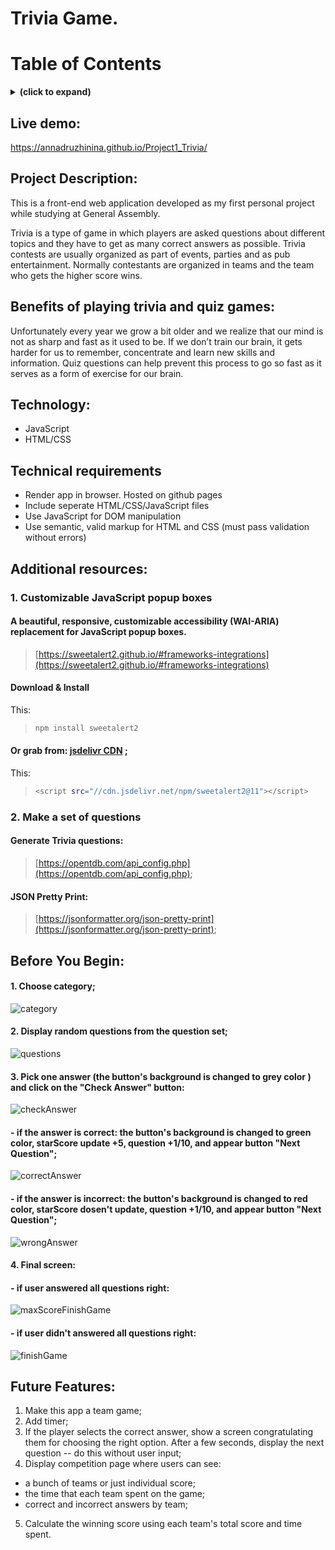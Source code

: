 # Trivia Game.

# Table of Contents

<details>
<summary><b>(click to expand)</b></summary>
<!-- MarkdownTOC -->
  
1. [Live demo](#liveDemo)
1. [Project Description](#description)
1. [Benefits of playing trivia and quiz games](#benefits)
1. [Technology](#technology)  
1. [Technical Requirements](#technicalRequirements)
1. [Technologies Used](#technologiesUsed)  
1. [Additional resources](#resources)
1. [Download Install](#downloadInstall)

<!-- /MarkdownTOC -->
</details>

<a id="liveDemo"></a>

## Live demo:

https://annadruzhinina.github.io/Project1_Trivia/

<a id="description"></a>

## Project Description:

This is a front-end web application developed as my first personal project while studying at General
Assembly.

Trivia is a type of game in which players are asked questions about different topics and they have to get as many correct answers as possible. Trivia contests are usually organized as part of events, parties and as pub entertainment. Normally contestants are organized in teams and the team who gets the higher score wins.

<a id="benefits"></a>

## Benefits of playing trivia and quiz games:

Unfortunately every year we grow a bit older and we realize that our mind is not as sharp and fast as it used to be. If we don’t train our brain, it gets harder for us to remember, concentrate and learn new skills and information.
Quiz questions can help prevent this process to go so fast as it serves as a form of exercise for our brain.

<a id="technology"></a>

## Technology:

- JavaScript
- HTML/CSS

<a id="technicalRequirements"></a>

## Technical requirements

- Render app in browser. Hosted on github pages
- Include seperate HTML/CSS/JavaScript files
- Use JavaScript for DOM manipulation
- Use semantic, valid markup for HTML and CSS (must pass validation without errors)

<a id="technologiesUsed"></a>

<a id="resources"></a>

## Additional resources:

### 1. Customizable JavaScript popup boxes

#### A beautiful, responsive, customizable accessibility (WAI-ARIA) replacement for JavaScript popup boxes.

> [https://sweetalert2.github.io/#frameworks-integrations](https://sweetalert2.github.io/#frameworks-integrations)

#### Download & Install

This:

> ```bash
> npm install sweetalert2
> ```

#### Or grab from: [jsdelivr CDN](https://www.jsdelivr.com/package/npm/sweetalert2) ;

This:

> ```bash
> <script src="//cdn.jsdelivr.net/npm/sweetalert2@11"></script>
> ```

### 2. Make a set of questions

#### Generate Trivia questions:

> [https://opentdb.com/api_config.php](https://opentdb.com/api_config.php);

#### JSON Pretty Print:

> [https://jsonformatter.org/json-pretty-print](https://jsonformatter.org/json-pretty-print);

## Before You Begin:

#### 1. Choose category;

![category](src/choose_category.jpg)<br>

#### 2. Display random questions from the question set;<br>

![questions](src/question.jpg)<br>

#### 3. Pick one answer (the button's background is changed to grey color ) and click on the "Check Answer" button:<br>

![checkAnswer](src/selected_question.jpg)<br>

#### - if the answer is correct: the button's background is changed to green color, starScore update +5, question +1/10, and appear button "Next Question";<br>

![correctAnswer](src/right_answer.jpg)<br>

#### - if the answer is incorrect: the button's background is changed to red color, starScore dosen't update, question +1/10, and appear button "Next Question";<br>

![wrongAnswer](src/wrong_answer.jpg)<br>

#### 4. Final screen:<br>

#### - if user answered all questions right:

![maxScoreFinishGame](src/quiz_complete_maxScore.png)

#### - if user didn't answered all questions right:<br>

![finishGame](src/quiz_complete.jpg)<br>

## Future Features:

1. Make this app a team game;
2. Add timer;
3. If the player selects the correct answer, show a screen congratulating them for choosing the right option. After a few seconds, display the next question -- do this without user input;
4. Display competition page where users can see:

- a bunch of teams or just individual score;
- the time that each team spent on the game;
- correct and incorrect answers by team;

5. Calculate the winning score using each team's total score and time spent.
